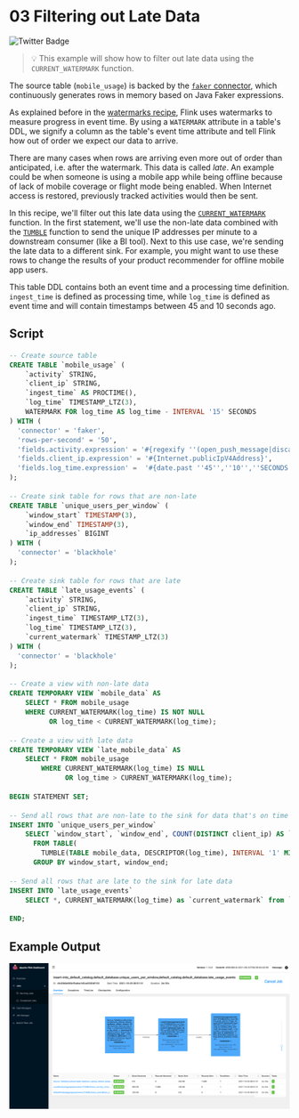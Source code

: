 # 03 Filtering out Late Data

![Twitter Badge](https://img.shields.io/badge/Flink%20Version-1.14%2B-lightgrey)

> :bulb: This example will show how to filter out late data using the `CURRENT_WATERMARK` function.

The source table (`mobile_usage`) is backed by the [`faker` connector](https://flink-packages.org/packages/flink-faker), which continuously generates rows in memory based on Java Faker expressions.

As explained before in the [watermarks recipe](../../aggregations-and-analytics/02_watermarks/02_watermarks.md), Flink uses watermarks to measure progress in event time. By using a `WATERMARK` attribute in a table's DDL, we signify a column as the table's event time attribute and tell Flink how out of order we expect our data to arrive.  

There are many cases when rows are arriving even more out of order than anticipated, i.e. after the watermark. This data is called *late*.  An example could be when someone is using a mobile app while being offline because of lack of mobile coverage or flight mode being enabled. When Internet access is restored, previously tracked activities would then be sent.

In this recipe, we'll filter out this late data using the [`CURRENT_WATERMARK`](https://ci.apache.org/projects/flink/flink-docs-release-1.14/docs/dev/table/functions/systemfunctions/) function. In the first statement, we'll use the non-late data combined with the [`TUMBLE`](../../aggregations-and-analytics/01_group_by_window/01_group_by_window_tvf.md) function to send the unique IP addresses per minute to a downstream consumer (like a BI tool). Next to this use case, we're sending the late data to a different sink. For example, you might want to use these rows to change the results of your product recommender for offline mobile app users. 

This table DDL contains both an event time and a processing time definition. `ingest_time` is defined as processing time, while `log_time` is defined as event time and will contain timestamps between 45 and 10 seconds ago.   

## Script

```sql
-- Create source table
CREATE TABLE `mobile_usage` ( 
    `activity` STRING, 
    `client_ip` STRING,
    `ingest_time` AS PROCTIME(),
    `log_time` TIMESTAMP_LTZ(3), 
    WATERMARK FOR log_time AS log_time - INTERVAL '15' SECONDS
) WITH (
  'connector' = 'faker', 
  'rows-per-second' = '50',
  'fields.activity.expression' = '#{regexify ''(open_push_message|discard_push_message|open_app|display_overview|change_settings)''}',
  'fields.client_ip.expression' = '#{Internet.publicIpV4Address}',
  'fields.log_time.expression' =  '#{date.past ''45'',''10'',''SECONDS''}'
);

-- Create sink table for rows that are non-late
CREATE TABLE `unique_users_per_window` ( 
    `window_start` TIMESTAMP(3), 
    `window_end` TIMESTAMP(3),
    `ip_addresses` BIGINT
) WITH (
  'connector' = 'blackhole'
);

-- Create sink table for rows that are late
CREATE TABLE `late_usage_events` ( 
    `activity` STRING, 
    `client_ip` STRING,
    `ingest_time` TIMESTAMP_LTZ(3),
    `log_time` TIMESTAMP_LTZ(3), 
    `current_watermark` TIMESTAMP_LTZ(3)    
) WITH (
  'connector' = 'blackhole'
);

-- Create a view with non-late data
CREATE TEMPORARY VIEW `mobile_data` AS
    SELECT * FROM mobile_usage
    WHERE CURRENT_WATERMARK(log_time) IS NOT NULL
          OR log_time < CURRENT_WATERMARK(log_time);

-- Create a view with late data
CREATE TEMPORARY VIEW `late_mobile_data` AS 
    SELECT * FROM mobile_usage
        WHERE CURRENT_WATERMARK(log_time) IS NULL
              OR log_time > CURRENT_WATERMARK(log_time);

BEGIN STATEMENT SET;

-- Send all rows that are non-late to the sink for data that's on time
INSERT INTO `unique_users_per_window`
    SELECT `window_start`, `window_end`, COUNT(DISTINCT client_ip) AS `ip_addresses`
      FROM TABLE(
        TUMBLE(TABLE mobile_data, DESCRIPTOR(log_time), INTERVAL '1' MINUTE))
      GROUP BY window_start, window_end;

-- Send all rows that are late to the sink for late data
INSERT INTO `late_usage_events`
    SELECT *, CURRENT_WATERMARK(log_time) as `current_watermark` from `late_mobile_data`;
      
END;
```

## Example Output

![03_current_watermark](03_current_watermark.png)
